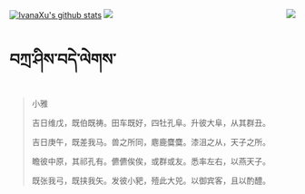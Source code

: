 [![IvanaXu's github stats](https://github-readme-stats.vercel.app/api?username=IvanaXu&show_icons=true&theme=vue-dark)](https://github.com/anuraghazra/github-readme-stats)
<img align="right" src="https://github-readme-stats.vercel.app/api/top-langs/?username=IvanaXu&langs_count=7&theme=graywhite" />
<img src="https://github-readme-stats.vercel.app/api/wakatime?username=IvanaXu&layout=compact&langs_count=6&theme=vue-dark&&custom_title=Programming Times(Jul 29 2021-)" />
# བཀྲ་ཤིས་བདེ་ལེགས་
> 小雅
> 
> 吉日维戊，既伯既祷。田车既好，四牡孔阜。升彼大阜，从其群丑。
> 
> 吉日庚午，既差我马。兽之所同，麀鹿麌麌。漆沮之从，天子之所。
> 
> 瞻彼中原，其祁孔有。儦儦俟俟，或群或友。悉率左右，以燕天子。
> 
> 既张我弓，既挟我矢。发彼小豝，殪此大兕。以御宾客，且以酌醴。
>